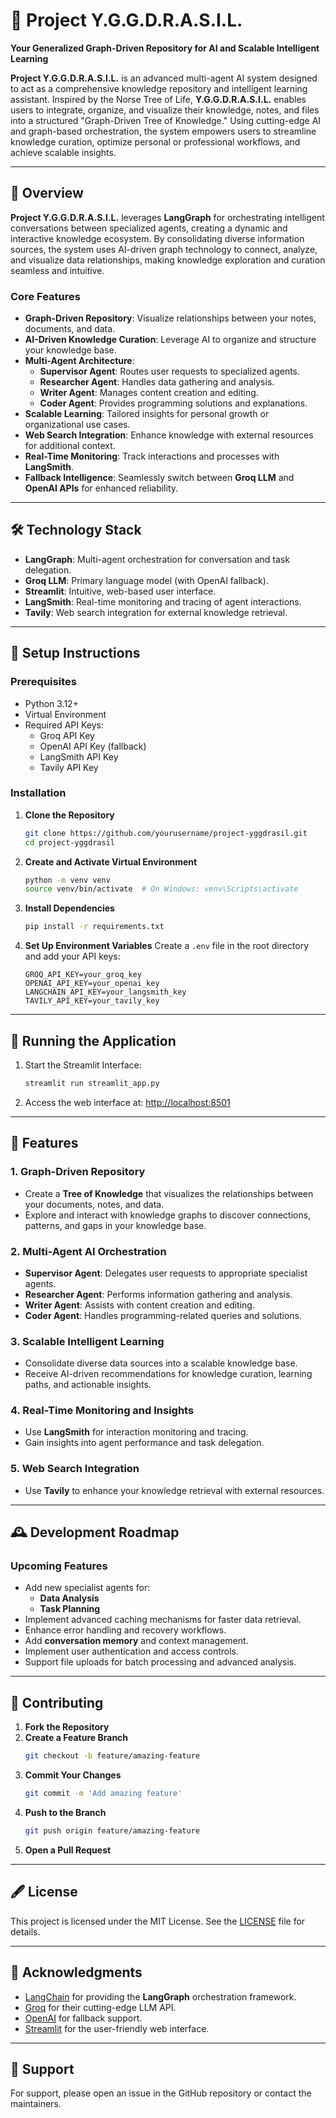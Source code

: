 # 🌳 **Project Y.G.G.D.R.A.S.I.L.**

**Your Generalized Graph-Driven Repository for AI and Scalable Intelligent Learning**

**Project Y.G.G.D.R.A.S.I.L.** is an advanced multi-agent AI system designed to act as a comprehensive knowledge repository and intelligent learning assistant. Inspired by the Norse Tree of Life, **Y.G.G.D.R.A.S.I.L.** enables users to integrate, organize, and visualize their knowledge, notes, and files into a structured "Graph-Driven Tree of Knowledge." Using cutting-edge AI and graph-based orchestration, the system empowers users to streamline knowledge curation, optimize personal or professional workflows, and achieve scalable insights.

---

## 🎡 **Overview**

**Project Y.G.G.D.R.A.S.I.L.** leverages **LangGraph** for orchestrating intelligent conversations between specialized agents, creating a dynamic and interactive knowledge ecosystem. By consolidating diverse information sources, the system uses AI-driven graph technology to connect, analyze, and visualize data relationships, making knowledge exploration and curation seamless and intuitive.

### **Core Features**
- **Graph-Driven Repository**: Visualize relationships between your notes, documents, and data.
- **AI-Driven Knowledge Curation**: Leverage AI to organize and structure your knowledge base.
- **Multi-Agent Architecture**:
  - **Supervisor Agent**: Routes user requests to specialized agents.
  - **Researcher Agent**: Handles data gathering and analysis.
  - **Writer Agent**: Manages content creation and editing.
  - **Coder Agent**: Provides programming solutions and explanations.
- **Scalable Learning**: Tailored insights for personal growth or organizational use cases.
- **Web Search Integration**: Enhance knowledge with external resources for additional context.
- **Real-Time Monitoring**: Track interactions and processes with **LangSmith**.
- **Fallback Intelligence**: Seamlessly switch between **Groq LLM** and **OpenAI APIs** for enhanced reliability.

---

## 🛠️ **Technology Stack**
- **LangGraph**: Multi-agent orchestration for conversation and task delegation.
- **Groq LLM**: Primary language model (with OpenAI fallback).
- **Streamlit**: Intuitive, web-based user interface.
- **LangSmith**: Real-time monitoring and tracing of agent interactions.
- **Tavily**: Web search integration for external knowledge retrieval.

---

## 🚀 **Setup Instructions**

### **Prerequisites**
- Python 3.12+
- Virtual Environment
- Required API Keys:
  - Groq API Key
  - OpenAI API Key (fallback)
  - LangSmith API Key
  - Tavily API Key

### **Installation**

1. **Clone the Repository**
   ```bash
   git clone https://github.com/yourusername/project-yggdrasil.git
   cd project-yggdrasil
   ```

2. **Create and Activate Virtual Environment**
   ```bash
   python -m venv venv
   source venv/bin/activate  # On Windows: venv\Scripts\activate
   ```

3. **Install Dependencies**
   ```bash
   pip install -r requirements.txt
   ```

4. **Set Up Environment Variables**
   Create a `.env` file in the root directory and add your API keys:
   ```plaintext
   GROQ_API_KEY=your_groq_key
   OPENAI_API_KEY=your_openai_key
   LANGCHAIN_API_KEY=your_langsmith_key
   TAVILY_API_KEY=your_tavily_key
   ```

---

## 🔄 **Running the Application**

1. Start the Streamlit Interface:
   ```bash
   streamlit run streamlit_app.py
   ```

2. Access the web interface at: [http://localhost:8501](http://localhost:8501)

---

## 🔎 **Features**

### **1. Graph-Driven Repository**
- Create a **Tree of Knowledge** that visualizes the relationships between your documents, notes, and data.
- Explore and interact with knowledge graphs to discover connections, patterns, and gaps in your knowledge base.

### **2. Multi-Agent AI Orchestration**
- **Supervisor Agent**: Delegates user requests to appropriate specialist agents.
- **Researcher Agent**: Performs information gathering and analysis.
- **Writer Agent**: Assists with content creation and editing.
- **Coder Agent**: Handles programming-related queries and solutions.

### **3. Scalable Intelligent Learning**
- Consolidate diverse data sources into a scalable knowledge base.
- Receive AI-driven recommendations for knowledge curation, learning paths, and actionable insights.

### **4. Real-Time Monitoring and Insights**
- Use **LangSmith** for interaction monitoring and tracing.
- Gain insights into agent performance and task delegation.

### **5. Web Search Integration**
- Use **Tavily** to enhance your knowledge retrieval with external resources.

---

## 🕰 **Development Roadmap**

### Upcoming Features
- Add new specialist agents for:
  - **Data Analysis**
  - **Task Planning**
- Implement advanced caching mechanisms for faster data retrieval.
- Enhance error handling and recovery workflows.
- Add **conversation memory** and context management.
- Implement user authentication and access controls.
- Support file uploads for batch processing and advanced analysis.

---

## 🤝 **Contributing**

1. **Fork the Repository**
2. **Create a Feature Branch**
   ```bash
   git checkout -b feature/amazing-feature
   ```
3. **Commit Your Changes**
   ```bash
   git commit -m 'Add amazing feature'
   ```
4. **Push to the Branch**
   ```bash
   git push origin feature/amazing-feature
   ```
5. **Open a Pull Request**

---

## 🖋️ **License**

This project is licensed under the MIT License. See the [LICENSE](LICENSE) file for details.

---

## 🙏 **Acknowledgments**

- [LangChain](https://langchain.com) for providing the **LangGraph** orchestration framework.
- [Groq](https://groq.com) for their cutting-edge LLM API.
- [OpenAI](https://openai.com) for fallback support.
- [Streamlit](https://streamlit.io) for the user-friendly web interface.

---

## 📢 **Support**

For support, please open an issue in the GitHub repository or contact the maintainers.
